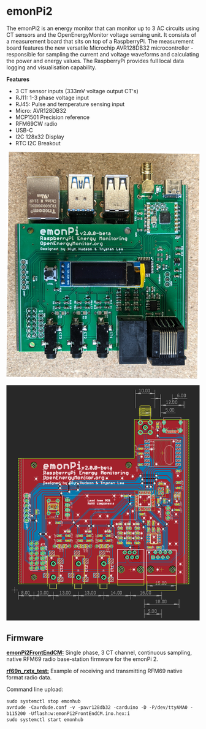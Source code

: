 # emonPi2

The emonPi2 is an energy monitor that can monitor up to 3 AC circuits using CT sensors and the OpenEnergyMonitor voltage sensing unit. It consists of a measurement board that sits on top of a RaspberryPi. The measurement board features the new versatile Microchip AVR128DB32 microcontroller - responsible for sampling the current and voltage waveforms and calculating the power and energy values. The RaspberryPi provides full local data logging and visualisation capability.

**Features**

- 3 CT sensor inputs (333mV voltage output CT's)
- RJ11: 1-3 phase voltage input
- RJ45: Pulse and temperature sensing input
- Micro: AVR128DB32
- MCP1501 Precision reference
- RFM69CW radio
- USB-C
- I2C 128x32 Display
- RTC I2C Breakout

![board](emonPi2.jpg)

![board](v2.0.0-beta/board.png)

## Firmware

**[emonPi2FrontEndCM:](firmware/emonPi2FrontEndCM)** Single phase, 3 CT channel, continuous sampling, native RFM69 radio base-station firmware for the emonPi 2.

**[rf69n_rxtx_test:](firmware/rf69n_rxtx_test)** Example of receiving and transmitting RFM69 native format radio data.

Command line upload:

    sudo systemctl stop emonhub
    avrdude -Cavrdude.conf -v -pavr128db32 -carduino -D -P/dev/ttyAMA0 -b115200 -Uflash:w:emonPi2FrontEndCM.ino.hex:i 
    sudo systemctl start emonhub

